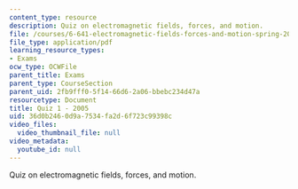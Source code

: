 ```yaml
---
content_type: resource
description: Quiz on electromagnetic fields, forces, and motion.
file: /courses/6-641-electromagnetic-fields-forces-and-motion-spring-2005/36d0b2460d9a7534fa2d6f723c99398c_q1sp05.pdf
file_type: application/pdf
learning_resource_types:
- Exams
ocw_type: OCWFile
parent_title: Exams
parent_type: CourseSection
parent_uid: 2fb9fff0-5f14-66d6-2a06-bbebc234d47a
resourcetype: Document
title: Quiz 1 - 2005
uid: 36d0b246-0d9a-7534-fa2d-6f723c99398c
video_files:
  video_thumbnail_file: null
video_metadata:
  youtube_id: null
---
```

Quiz on electromagnetic fields, forces, and motion.

